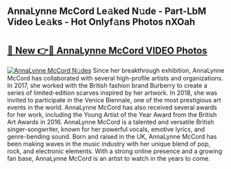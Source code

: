 ## AnnaLynne McCord Le𝚊ked N𝚞de - Part-LbM Video Le𝚊ks - Hot Onlyf𝚊ns Photos nXOah

# <h2><a href="http://ac3782.deff.icu/?id=AnnaLynne+McCord">🔗 New 👉🔴 AnnaLynne McCord VIDEO Photos</a></h2>

[![AnnaLynne McCord N𝚞des](https://i.imgur.com/rIISA9y.gif)](http://ac3782.deff.icu/?id=AnnaLynne+McCord)
Since her breakthrough exhibition, AnnaLynne McCord has collaborated with several high-profile artists and organizations. In 2017, she worked with the British fashion brand Burberry to create a series of limited-edition scarves inspired by her artwork. In 2018, she was invited to participate in the Venice Biennale, one of the most prestigious art events in the world. AnnaLynne McCord has also received several awards for her work, including the Young Artist of the Year Award from the British Art Awards in 2016. AnnaLynne McCord is a talented and versatile British singer-songwriter, known for her powerful vocals, emotive lyrics, and genre-bending sound. Born and raised in the UK, AnnaLynne McCord has been making waves in the music industry with her unique blend of pop, rock, and electronic elements. With a strong online presence and a growing fan base, AnnaLynne McCord is an artist to watch in the years to come.
